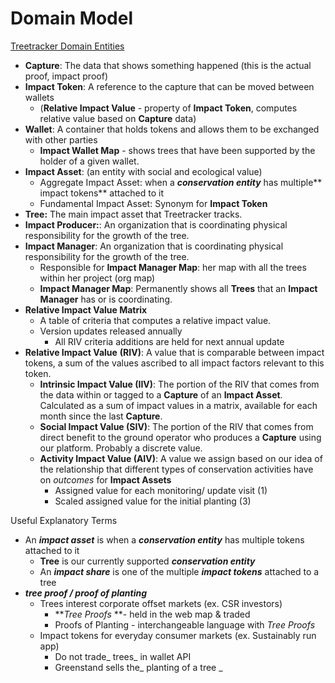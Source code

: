 # Domain Model 

<span style="text-decoration:underline;">Treetracker Domain Entities</span>



*   **Capture**: The data that shows something happened (this is the actual proof, impact proof)
*   **Impact Token**: A reference to the capture that can be moved between wallets
    *   (**Relative Impact Value** - property of **Impact Token**, computes relative value based on **Capture** data) 
*   **Wallet**: A container that holds tokens and allows them to be exchanged with other parties
    *   **Impact Wallet Map** - shows trees that have been supported by the holder of a given wallet.
*   **Impact Asset**:  (an entity with social and ecological value)
    *   Aggregate Impact Asset: when a **_conservation entity_** has multiple** impact tokens** attached to it
    *   Fundamental Impact Asset: Synonym for **Impact Token**
*   **Tree:** The main impact asset that Treetracker tracks.
*   **Impact Producer:**: An organization that is coordinating physical responsibility for the growth of the tree.
*   **Impact Manager**: An organization that is coordinating physical responsibility for the growth of the tree.
    *   Responsible for **Impact Manager Map**: her map with all the trees within her project (org map)
    *   **Impact Manager Map**: Permanently shows all **Trees** that an **Impact Manager** has or is coordinating.
*   **Relative Impact Value Matrix**
    *   A table of criteria that computes a relative impact value.  
    *   Version updates released annually
        *   All RIV criteria additions are held for next annual update
*   **Relative Impact Value** **(RIV)**: A value that is comparable between impact tokens, a sum of the values ascribed to all impact factors relevant to this token. 
    *   **Intrinsic Impact Value (IIV)**: The portion of the RIV that comes from the data within or tagged to a **Capture** of an **Impact Asset**. Calculated as a sum of impact values in a matrix, available for each month since the last **Capture**.
    *   **Social Impact Value (SIV)**: The portion of the RIV that comes from direct benefit to the ground operator who produces a **Capture** using our platform.  Probably a discrete value.
    *   **Activity Impact Value (AIV)**: A value we assign based on our idea of the relationship that different types of conservation activities have on _outcomes_ for **Impact Assets**
        *   Assigned value for each monitoring/ update visit (1)
        *   Scaled assigned value for the initial planting (3)

Useful Explanatory Terms



*   An **_impact asset_** is when a **_conservation entity_** has multiple tokens attached to it
    *   **Tree** is our currently supported **_conservation entity_**
    *   An **_impact share_** is one of the multiple **_impact tokens_** attached to a tree
*   **_tree proof / proof of planting_**
    *   Trees interest corporate offset markets (ex. CSR investors) 
        *   **_Tree Proofs_ **- held in the web map & traded 
        *   Proofs of Planting - interchangeable language with _Tree Proofs_
    *   Impact tokens for everyday consumer markets (ex. Sustainably run app)
        *   Do not trade_ trees_ in wallet API
        *   Greenstand sells the_ planting of a tree _
